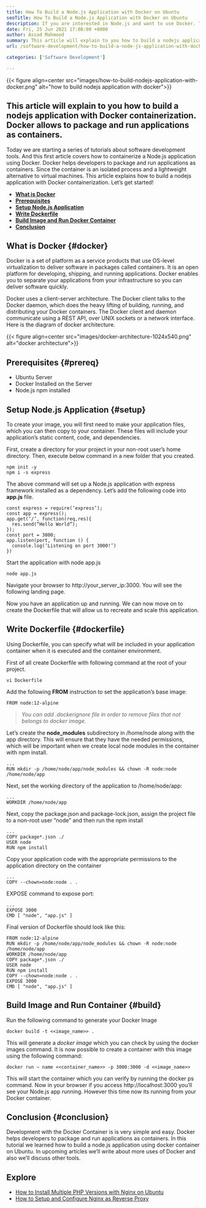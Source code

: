 ```yaml
---
title: How To Build a Node.js Application with Docker on Ubuntu
seoTitle: How To Build a Node.js Application with Docker on Ubuntu
description: If you are interested in Node.js and want to use Docker. This tutorial will walk you through, how to build a Nodejs application with Docker.
date: Fri, 25 Jun 2021 17:08:00 +0000
author: Assad Mahmood
summary: This article will explain to you how to build a nodejs application with Docker containerization. Docker allows to package and run applications as containers.
url: /software-development/how-to-build-a-node-js-application-with-docker-on-ubuntu/

categories: ['Software Development']

---
```

{{< figure align=center src="images/how-to-build-nodejs-application-with-docker.png" alt="how to build nodejs application with docker">}} 

## This article will explain to you how to build a nodejs application with Docker containerization. Docker allows to package and run applications as containers.

Today we are starting a series of tutorials about software development tools. And this first article covers how to containerize a Node.js application using Docker. Docker helps developers to package and run applications as containers. Since the container is an isolated process and a lightweight alternative to virtual machines. This article explains how to build a nodejs application with Docker containerization. Let’s get started!

  * [**What is Docker**][1]
  * **[Prerequisites][2]**
  * [**Setup Node.js Application**][3]
  * [**Write Dockerfile**][4]
  * [**Build Image and Run Docker Container**][5]
  * [**Conclusion**][6]

## What is Docker {#docker}

Docker is a set of platform as a service products that use OS-level virtualization to deliver software in packages called containers. It is an open platform for developing, shipping, and running applications. Docker enables you to separate your applications from your infrastructure so you can deliver software quickly.

Docker uses a client-server architecture. The Docker client talks to the Docker daemon, which does the heavy lifting of building, running, and distributing your Docker containers. The Docker client and daemon communicate using a REST API, over UNIX sockets or a network interface. Here is the diagram of docker architecture.

{{< figure align=center src="images/docker-architecture-1024x540.png" alt="docker architecture">}}  

## Prerequisites {#prereq}

  * Ubuntu Server
  * Docker Installed on the Server
  * Node.js npm installed

## Setup Node.js Application {#setup}

To create your image, you will first need to make your application files, which you can then copy to your container. These files will include your application’s static content, code, and dependencies.

First, create a directory for your project in your non-root user’s home directory. Then, execute below command in a new folder that you created.


```
npm init -y
npm i -s express
```


The above command will set up a Node.js application with express framework installed as a dependency. Let’s add the following code into **app.js** file.


```
const express = require(‘express’);
const app = express();
app.get(‘/’, function(req,res){
  res.send(“Hello World”);
});
const port = 3000;
app.listen(port, function () {
  console.log(‘Listening on port 3000!’)
})
```


Start the application with node app.js


```
node app.js
```


Navigate your browser to http://your\_server\_ip:3000. You will see the following landing page.

Now you have an application up and running. We can now move on to create the Dockerfile that will allow us to recreate and scale this application.

## Write Dockerfile {#dockerfile}

Using Dockerfile, you can specify what will be included in your application container when it is executed and the container environment.

First of all create Dockerfile with following command at the root of your project.


```
vi Dockerfile
```


Add the following **FROM** instruction to set the application’s base image:


```
FROM node:12-alpine
```


<blockquote class="wp-block-quote">
  <p>
    <em>You can add .dockerignore file in order to remove files that not belongs to docker image.</em>
  </p>
</blockquote>

Let’s create the **node_modules** subdirectory in /home/node along with the app directory. This will ensure that they have the needed permissions, which will be important when we create local node modules in the container with npm install.


```
...
RUN mkdir -p /home/node/app/node_modules && chown -R node:node /home/node/app
```


Next, set the working directory of the application to /home/node/app:


```
...
WORKDIR /home/node/app
```


Next, copy the package.json and package-lock.json, assign the project file to a non-root user “node” and then run the npm install


```
...
COPY package*.json ./
USER node
RUN npm install
```


Copy your application code with the appropriate permissions to the application directory on the container


```
...
COPY --chown=node:node . .
```


EXPOSE command to expose port:


```
...
EXPOSE 3000
CMD [ "node", "app.js" ]
```


Final version of Dockerfile should look like this:


```
FROM node:12-alpine
RUN mkdir -p /home/node/app/node_modules && chown -R node:node /home/node/app
WORKDIR /home/node/app
COPY package*.json ./
USER node
RUN npm install
COPY --chown=node:node . .
EXPOSE 3000
CMD [ "node", "app.js" ]
```


## Build Image and Run Container {#build}

Run the following command to generate your Docker Image


```
docker build -t <<image_name>> .
```


This will generate a _docker image_ which you can check by using the docker images command. It is now possible to create a container with this image using the following command:


```
docker run — name <<container_name>> -p 3000:3000 -d <<image_name>>
```


This will start the container which you can verify by running the docker ps command. Now in your browser if you access http://localhost:3000 you’ll see your Node.js app running. However this time now its running from your Docker container.

## Conclusion {#conclusion}

Development with the Docker Container is is very simple and easy. Docker helps developers to package and run applications as containers. In this tutorial we learned how to build a node.js application using docker container on Ubuntu. In upcoming articles we’ll write about more uses of Docker and also we’ll discuss other tools.

## Explore

  * [How to Install Multiple PHP Versions with Nginx on Ubuntu][7]
  * [How to Setup and Configure Nginx as Reverse Proxy][8]

 [1]: #docker
 [2]: #prereq
 [3]: #setup
 [4]: #dockerfile
 [5]: #build
 [6]: #conclusion
 [7]: https://blog.containerize.com/web-server-solution-stack/how-to-install-multiple-php-versions-with-nginx-on-ubuntu/

 [8]: https://blog.containerize.com/web-server-solution-stack/how-to-setup-and-configure-nginx-as-reverse-proxy/
